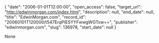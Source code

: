 {
  "date": "2006-01-01T12:00:00", 
  "open_access": false, 
  "target_url": "http://edwinmorgan.com/index.html", 
  "description": null, 
  "end_date": null, 
  "title": "EdwinMorgan.com", 
  "record_id": "20060101T120000/t547ErqPIESYYFwwgWGTxw==", 
  "publisher": "edwinmorgan.com", 
  "slug": 136978, 
  "start_date": null
}

None